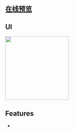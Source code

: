 
## [在线预览](http://mhynet.cn/FMPlayer/src/index.html)

## UI

<img src="https://github.com/mhy-web/FMPlayer/blob/master/src/images/FMPlayer2.jpg" style="width:200px"/>

## Features
-